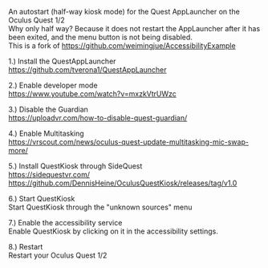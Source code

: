 An autostart (half-way kiosk mode) for the Quest AppLauncher on the Oculus Quest 1/2<br>
Why only half way? Because it does not restart the AppLauncher after it has been exited, and the menu button is not being disabled.<br>
This is a fork of https://github.com/weimingjue/AccessibilityExample<br>

1.) Install the QuestAppLauncher<br>
https://github.com/tverona1/QuestAppLauncher

2.) Enable developer mode<br>
https://www.youtube.com/watch?v=mxzkVtrUWzc

3.) Disable the Guardian<br>
https://uploadvr.com/how-to-disable-quest-guardian/

4.) Enable Multitasking<br>
https://vrscout.com/news/oculus-quest-update-multitasking-mic-swap-more/

5.) Install QuestKiosk through SideQuest<br>
https://sidequestvr.com/<br>
https://github.com/DennisHeine/OculusQuestKiosk/releases/tag/v1.0

6.) Start QuestKiosk <br>
Start QuestKiosk through the "unknown sources" menu

7.) Enable the accessibility service<br>
Enable QuestKiosk by clicking on it in the accessibility settings.<br>

8.) Restart<br>
Restart your Oculus Quest 1/2
